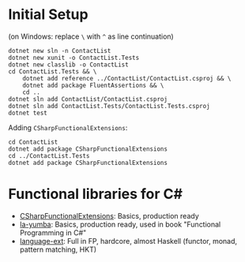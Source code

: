 # Initial Setup

(on Windows: replace `\` with `^` as line continuation)

```
dotnet new sln -n ContactList
dotnet new xunit -o ContactList.Tests
dotnet new classlib -o ContactList
cd ContactList.Tests && \
    dotnet add reference ../ContactList/ContactList.csproj && \
    dotnet add package FluentAssertions && \
    cd ..
dotnet sln add ContactList/ContactList.csproj
dotnet sln add ContactList.Tests/ContactList.Tests.csproj
dotnet test
```

Adding `CSharpFunctionalExtensions`:
```
cd ContactList
dotnet add package CSharpFunctionalExtensions
cd ../ContactList.Tests
dotnet add package CSharpFunctionalExtensions
```

# Functional libraries for C#

- [CSharpFunctionalExtensions](https://github.com/vkhorikov/CSharpFunctionalExtensions): Basics, production ready
- [la-yumba](https://github.com/la-yumba/functional-csharp-code): Basics, production ready, used in book "Functional Programming in C#"
- [language-ext](https://github.com/louthy/language-ext): Full in FP, hardcore, almost Haskell (functor, monad, pattern matching, HKT)

